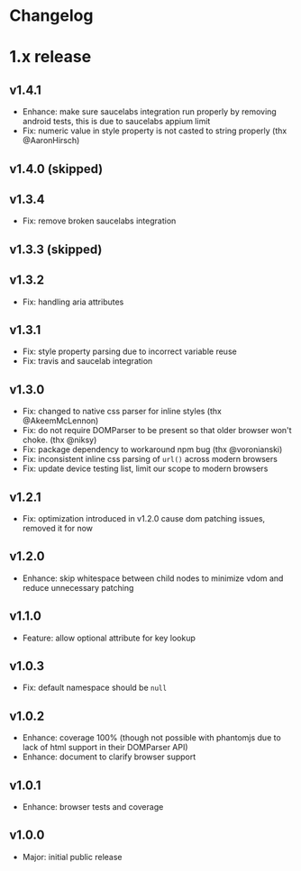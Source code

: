
Changelog
=========


# 1.x release

## v1.4.1

- Enhance: make sure saucelabs integration run properly by removing android tests, this is due to saucelabs appium limit
- Fix: numeric value in style property is not casted to string properly (thx @AaronHirsch)

## v1.4.0 (skipped)

## v1.3.4

- Fix: remove broken saucelabs integration

## v1.3.3 (skipped)

## v1.3.2

- Fix: handling aria attributes

## v1.3.1

- Fix: style property parsing due to incorrect variable reuse
- Fix: travis and saucelab integration

## v1.3.0

- Fix: changed to native css parser for inline styles (thx @AkeemMcLennon)
- Fix: do not require DOMParser to be present so that older browser won't choke. (thx @niksy)
- Fix: package dependency to workaround npm bug (thx @voronianski)
- Fix: inconsistent inline css parsing of `url()` across modern browsers
- Fix: update device testing list, limit our scope to modern browsers

## v1.2.1

- Fix: optimization introduced in v1.2.0 cause dom patching issues, removed it for now

## v1.2.0

- Enhance: skip whitespace between child nodes to minimize vdom and reduce unnecessary patching

## v1.1.0

- Feature: allow optional attribute for key lookup

## v1.0.3

- Fix: default namespace should be `null`

## v1.0.2

- Enhance: coverage 100% (though not possible with phantomjs due to lack of html support in their DOMParser API)
- Enhance: document to clarify browser support

## v1.0.1

- Enhance: browser tests and coverage

## v1.0.0

- Major: initial public release
